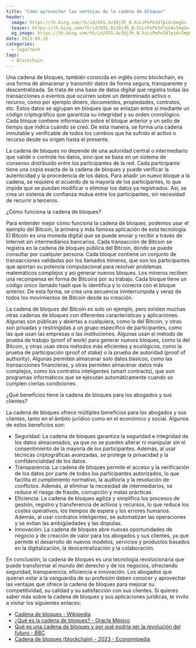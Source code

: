 ```yaml
---
title: "Cómo aprovechar las ventajas de la cadena de bloques"
header:
  image: https://th.bing.com/th/id/OIG.Xv10j3h_N.XcLsPePe3d?pid=ImgGn
  teaser: https://th.bing.com/th/id/OIG.Xv10j3h_N.XcLsPePe3d?pid=ImgGn
  og_image: https://th.bing.com/th/id/OIG.Xv10j3h_N.XcLsPePe3d?pid=ImgGn
date: 2023-08-16
categories:
  - legaltech
tags:
  - Blockchain
---
```


Una cadena de bloques, también conocida en inglés como blockchain, es una forma de almacenar y transmitir datos de forma segura, transparente y descentralizada. Se trata de una base de datos digital que registra todas las transacciones o eventos que ocurren sobre un determinado activo o recurso, como por ejemplo dinero, documentos, propiedades, contratos, etc. Estos datos se agrupan en bloques que se enlazan entre sí mediante un código criptográfico que garantiza su integridad y su orden cronológico. Cada bloque contiene información sobre el bloque anterior y un sello de tiempo que indica cuándo se creó. De esta manera, se forma una cadena inmutable y verificable de todos los cambios que ha sufrido el activo o recurso desde su origen hasta el presente.

La cadena de bloques no depende de una autoridad central o intermediario que valide o controle los datos, sino que se basa en un sistema de consenso distribuido entre los participantes de la red. Cada participante tiene una copia exacta de la cadena de bloques y puede verificar la autenticidad y la procedencia de los datos. Para añadir un nuevo bloque a la cadena, se requiere el acuerdo de la mayoría de los participantes, lo que impide que se puedan modificar o eliminar los datos ya registrados. Así, se crea un sistema de confianza mutua entre los participantes, sin necesidad de recurrir a terceros.

¿Cómo funciona la cadena de bloques?

Para entender mejor cómo funciona la cadena de bloques, podemos usar el ejemplo del Bitcoin, la primera y más famosa aplicación de esta tecnología. El Bitcoin es una moneda digital que se puede enviar y recibir a través de Internet sin intermediarios bancarios. Cada transacción de Bitcoin se registra en la cadena de bloques pública del Bitcoin, donde se puede consultar por cualquier persona. Cada bloque contiene un conjunto de transacciones validadas por los llamados mineros, que son los participantes que aportan su potencia computacional para resolver problemas matemáticos complejos y así generar nuevos bloques. Los mineros reciben una recompensa en forma de Bitcoins por su trabajo. Cada bloque tiene un código único llamado hash que lo identifica y lo conecta con el bloque anterior. De esta forma, se crea una secuencia ininterrumpida y veraz de todos los movimientos de Bitcoin desde su creación.

La cadena de bloques del Bitcoin es solo un ejemplo, pero existen muchas otras cadenas de bloques con diferentes características y aplicaciones. Algunas son públicas y abiertas a cualquiera, como la del Bitcoin, y otras son privadas y restringidas a un grupo específico de participantes, como las que usan las empresas o las instituciones. Algunas usan el método de prueba de trabajo (proof of work) para generar nuevos bloques, como la del Bitcoin, y otras usan otros métodos más eficientes y ecológicos, como la prueba de participación (proof of stake) o la prueba de autoridad (proof of authority). Algunas permiten almacenar solo datos básicos, como las transacciones financieras, y otras permiten almacenar datos más complejos, como los contratos inteligentes (smart contracts), que son programas informáticos que se ejecutan automáticamente cuando se cumplen ciertas condiciones.

¿Qué beneficios tiene la cadena de bloques para los abogados y sus clientes?

La cadena de bloques ofrece múltiples beneficios para los abogados y sus clientes, tanto en el ámbito jurídico como en el económico y social. Algunos de estos beneficios son:

- Seguridad: La cadena de bloques garantiza la seguridad e integridad de los datos almacenados, ya que no se pueden alterar ni manipular sin el consentimiento de la mayoría de los participantes. Además, al usar técnicas criptográficas avanzadas, se protege la privacidad y la confidencialidad de los datos.
- Transparencia: La cadena de bloques permite el acceso y la verificación de los datos por parte de todos los participantes autorizados, lo que facilita el cumplimiento normativo, la auditoría y la resolución de conflictos. Además, al eliminar la necesidad de intermediarios, se reduce el riesgo de fraude, corrupción y malas prácticas.
- Eficiencia: La cadena de bloques agiliza y simplifica los procesos de gestión, registro y transferencia de activos y recursos, lo que reduce los costes operativos, los tiempos de espera y los errores humanos. Además, al usar contratos inteligentes, se automatizan las operaciones y se evitan las ambigüedades y las disputas.
- Innovación: La cadena de bloques abre nuevas oportunidades de negocio y de creación de valor para los abogados y sus clientes, ya que permite el desarrollo de nuevos modelos, servicios y productos basados en la digitalización, la descentralización y la colaboración.

En conclusión, la cadena de bloques es una tecnología revolucionaria que puede transformar el mundo del derecho y de los negocios, ofreciendo seguridad, transparencia, eficiencia e innovación. Los abogados que quieran estar a la vanguardia de su profesión deben conocer y aprovechar las ventajas que ofrece la cadena de bloques para mejorar su competitividad, su calidad y su satisfacción con sus clientes. Si quieres saber más sobre la cadena de bloques y sus aplicaciones jurídicas, te invito a visitar los siguientes enlaces:

- [Cadena de bloques - Wikipedia](https://es.wikipedia.org/wiki/Cadena_de_bloques)
- [¿Qué es la cadena de bloques? - Oracle México](https://www.oracle.com/mx/blockchain/what-is-blockchain/)
- [Qué es una cadena de bloques y por qué podría ser la revolución del futuro - BBC](https://www.bbc.com/mundo/noticias/2016/01/160125_finde_tecnologia_cadena_bloques_que_es_ac)
- [Cadena de bloques (blockchain) - 2023 - Economipedia](https://economipedia.com/definiciones/cadena-de-bloques-blockchain.html)
